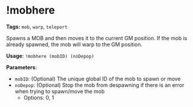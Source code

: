 # !mobhere

**Tags:** `mob`, `warp`, `teleport`

Spawns a MOB and then moves it to the current GM position.
If the mob is already spawned, the mob will warp to the GM position.

**Usage**: `!mobhere (mobID) (noDepop)`

**Parameters**:
- `mobID`: (Optional) The unique global ID of the mob to spawn or move
- `noDepop`: (Optional) Stop the mob from despawning if there is an error when trying to spawn/move the mob
  - Options: 0, 1
